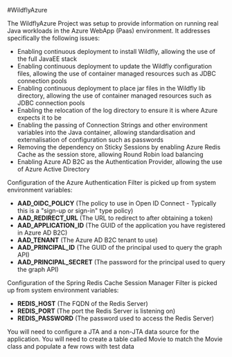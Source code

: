 #WildflyAzure

The WildflyAzure Project was setup to provide information on running real Java workloads in the Azure WebApp (Paas) environment.  It addresses specifically the following issues:
* Enabling continuous deployment to install Wildfly, allowing the use of the full JavaEE stack
* Enabling continuous deployment to update the Wildfly configuration files, allowing the use of container managed resources such as JDBC connection pools
* Enabling continuous deployment to place jar files in the Wildfly lib directory, allowing the use of container managed resources such as JDBC connection pools
* Enabling the relocation of the log directory to ensure it is where Azure expects it to be
* Enabling the passing of Connection Strings and other environment variables into the Java container, allowing standardisation and externalisation of configuration such as passwords
* Removing the dependency on Sticky Sessions by enabling Azure Redis Cache as the session store, allowing Round Robin load balancing
* Enabling Azure AD B2C as the Authentication Provider, allowing the use of Azure Active Directory

Configuration of the Azure Authentication Filter is picked up from system environment variables:
* **AAD_OIDC_POLICY** (The policy to use in Open ID Connect - Typically this is a "sign-up or sign-in" type policy)
* **AAD_REDIRECT_URL** (The URL to redirect to after obtaining a token)
* **AAD_APPLICATION_ID** (The GUID of the application you have registered in Azure AD B2C)
* **AAD_TENANT** (The Azure AD B2C tenant to use)
* **AAD_PRINCIPAL_ID** (The GUID of the principal used to query the graph API)
* **AAD_PRINCIPAL_SECRET** (The password for the principal used to query the graph API)

Configuration of the Spring Redis Cache Session Manager Filter is picked up from system environment variables:
* **REDIS_HOST** (The FQDN of the Redis Server)
* **REDIS_PORT** (The port the Redis Server is listening on)
* **REDIS_PASSWORD** (The password used to access the Redis Server)

You will need to configure a JTA and a non-JTA data source for the application.
You will need to create a table called Movie to match the Movie class and populate a few rows with test data